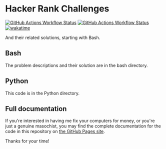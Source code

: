 # Hacker Rank Challenges

[![GitHub Actions Workflow Status](https://img.shields.io/github/actions/workflow/status/edwardtheharris/hacker-rank/shell.yml?branch=main&style=flat-square&logo=gnubash&label=ShellCheck)](https://github.com/edwardtheharris/hacker-rank/actions/workflows/shell.yml)
[![GitHub Actions Workflow Status](https://img.shields.io/github/actions/workflow/status/edwardtheharris/hacker-rank/pylint.yml?branch=main&style=flat-square&logo=python&label=PyLint)](https://github.com/edwardtheharris/hacker-rank/actions/workflows/pylint.yml)
[![wakatime](https://wakatime.com/badge/github/edwardtheharris/hacker-rank.svg)](https://wakatime.com/badge/github/edwardtheharris/hacker-rank)

And their related solutions, starting with Bash.

## Bash

The problem descriptions and their solution are
in the bash directory.

## Python

This code is in the Python directory.

## Full documentation

If you're interested in having me fix your computers for money, or you're
just a genuine masochist, you may find the complete documentation for the code
in this repository on
[the GitHub Pages site](https://edwardtheharris.github.io/hacker-rank/).

Thanks for your time!
